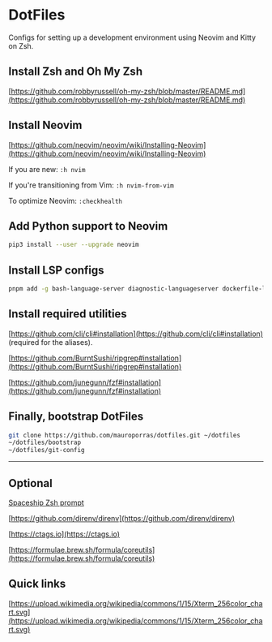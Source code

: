 # DotFiles

Configs for setting up a development environment using Neovim and Kitty on Zsh.

## Install Zsh and Oh My Zsh

[https://github.com/robbyrussell/oh-my-zsh/blob/master/README.md](https://github.com/robbyrussell/oh-my-zsh/blob/master/README.md)

## Install Neovim

[https://github.com/neovim/neovim/wiki/Installing-Neovim](https://github.com/neovim/neovim/wiki/Installing-Neovim)

If you are new: `:h nvim`

If you're transitioning from Vim: `:h nvim-from-vim`

To optimize Neovim: `:checkhealth`

## Add Python support to Neovim

```bash
pip3 install --user --upgrade neovim
```

## Install LSP configs

```bash
pnpm add -g bash-language-server diagnostic-languageserver dockerfile-language-server-nodejs neovim prettier stylelint-lsp svelte-language-server @tailwindcss/language-server typescript typescript-language-server vscode-langservers-extracted yaml-language-server
```

## Install required utilities

[https://github.com/cli/cli#installation](https://github.com/cli/cli#installation)
(required for the aliases).

[https://github.com/BurntSushi/ripgrep#installation](https://github.com/BurntSushi/ripgrep#installation)

[https://github.com/junegunn/fzf#installation](https://github.com/junegunn/fzf#installation)

## Finally, bootstrap DotFiles

```bash
git clone https://github.com/mauroporras/dotfiles.git ~/dotfiles
~/dotfiles/bootstrap
~/dotfiles/git-config
```

---

## Optional

[Spaceship Zsh prompt](https://github.com/spaceship-prompt/spaceship-prompt#installing)

[https://github.com/direnv/direnv](https://github.com/direnv/direnv)

[https://ctags.io](https://ctags.io)

[https://formulae.brew.sh/formula/coreutils](https://formulae.brew.sh/formula/coreutils)

## Quick links

[https://upload.wikimedia.org/wikipedia/commons/1/15/Xterm_256color_chart.svg](https://upload.wikimedia.org/wikipedia/commons/1/15/Xterm_256color_chart.svg)
